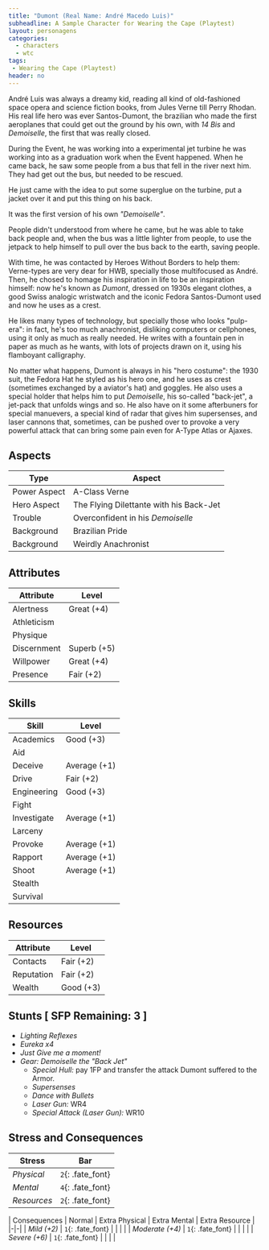 ```yaml
---
title: "Dumont (Real Name: André Macedo Luis)"
subheadline: A Sample Character for Wearing the Cape (Playtest)
layout: personagens
categories:
  - characters
  - wtc
tags:
 - Wearing the Cape (Playtest)
header: no
---
```


André Luis was always a dreamy kid, reading all kind of old-fashioned space opera and science fiction books, from Jules Verne till Perry Rhodan. His real life hero was ever Santos-Dumont, the brazilian who made the first aeroplanes that could get out the ground by his own, with _14 Bis_ and _Demoiselle_, the first that was really closed.

During the Event, he was working into a experimental jet turbine he was working into as a graduation work when the Event happened. When he came back, he saw some people from a bus that fell in the river next him. They had get out the bus, but needed to be rescued.

He just came with the idea to put some superglue on the turbine, put a jacket over it and put this thing on his back.

It was the first version of his own _"Demoiselle"_.

People didn't understood from where he came, but he was able to take back people and, when the bus was a little lighter from people, to use the jetpack to help himself to pull over the bus back to the earth, saving people.

With time, he was contacted by Heroes Without Borders to help them: Verne-types are very dear for HWB, specially those multifocused as André. Then, he chosed to homage his inspiration in life to be an inspiration himself: now he's known as _Dumont_, dressed on 1930s elegant clothes, a good Swiss analogic wristwatch and the iconic Fedora Santos-Dumont used and now he uses as a crest.

He likes many types of technology, but specially those who looks "pulp-era": in fact, he's too much anachronist, disliking computers or cellphones, using it only as much as really needed. He writes with a fountain pen in paper as much as he wants, with lots of projects drawn on it, using his flamboyant calligraphy.

No matter what happens, Dumont is always in his "hero costume": the 1930 suit, the Fedora Hat he styled as his hero one, and he uses as crest (sometimes exchanged by a aviator's hat) and goggles. He also uses a special holder that helps him to put _Demoiselle_, his so-called "back-jet", a jet-pack that unfolds wings and so. He also have on it some afterbuners for special manuevers, a special kind of radar that gives him supersenses, and laser cannons that, sometimes, can be pushed over to provoke a very powerful attack that can bring some pain even for A-Type Atlas or Ajaxes.

## Aspects

| Type | Aspect |
|-|-|
| Power Aspect | A-Class Verne |
| Hero Aspect | The Flying Dilettante with his Back-Jet |
| Trouble  | Overconfident in his _Demoiselle_ |
| Background | Brazilian Pride |
| Background | Weirdly Anachronist |

## Attributes

| Attribute | Level |
|-|-|
| Alertness | Great (+4) |
| Athleticism | |
| Physique | |
| Discernment | Superb (+5) |
| Willpower | Great (+4) |
| Presence | Fair (+2) |

## Skills

| Skill | Level |
|-|-|
| Academics | Good (+3) | 
| Aid |  | 
| Deceive | Average (+1)  | 
| Drive | Fair (+2) |
| Engineering | Good (+3) | 
| Fight |  | 
| Investigate | Average (+1) | 
| Larceny |  | 
| Provoke | Average (+1) | 
| Rapport | Average (+1) | 
| Shoot | Average (+1) |
| Stealth |  | 
| Survival |  | 

## Resources

| Attribute | Level |
|-|-|
| Contacts | Fair (+2) |
| Reputation |  Fair (+2) |
| Wealth |  Good (+3) |

## Stunts [ SFP Remaining: 3 ]

+ _Lighting Reflexes_
+ _Eureka x4_ 
+ _Just Give me a moment!_
+ _Gear: Demoiselle the "Back Jet"_
  + _Special Hull:_ pay 1FP and transfer the attack Dumont suffered to the Armor.
  + _Supersenses_
  + _Dance with Bullets_
  + _Laser Gun:_ WR4
  + _Special Attack (Laser Gun):_ WR10

## Stress and Consequences

| Stress | Bar |
|-|-|
| _Physical_ | `2`{: .fate_font} |
|  _Mental_ | `4`{: .fate_font} |
| _Resources_ | `2`{: .fate_font} |

| Consequences | Normal | Extra Physical | Extra Mental | Extra Resource |
|-|-|
| _Mild (+2)_ |  `1`{: .fate_font} |  | | |
| _Moderate (+4)_ | `1`{: .fate_font} | | | | 
| _Severe (+6)_ | `1`{: .fate_font} | | | |
